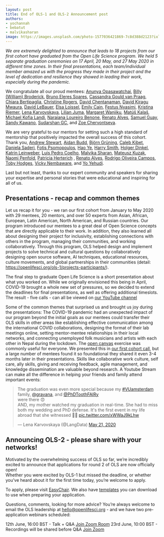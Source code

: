 ```yaml
---
layout: post
title: End of OLS-1 and OLS-2 Announcement post
authors: 
- yochannah
- bebatut
- malvikasharan
image: https://images.unsplash.com/photo-1577036421869-7c8d388d2123?ixlib=rb-1.2.1&ixid=eyJhcHBfaWQiOjEyMDd9&auto=format&fit=crop&w=1950&q=80
---
```


*We are extremely delighted to announce that leads to 18 projects from our first cohort have graduated from the Open Life Science program.
We held 5 separate graduation ceremonies on 17 April, 20 May, and 27 May 2020 in different time zones. In their final presentations, each team/individual member amazed us with the progress they made in their project and the level of dedication and resilience they showed in leading their work, especially during the pandemic.*

We congratulate all our proud mentees: [Anunya Opasawatchai](https://openlifesci.org/ols-1/projects-participants#anayan321), [Billy (William) Broderick](https://openlifesci.org/ols-1/projects-participants#billbrod), [Bruno Eleres Soares](https://openlifesci.org/ols-1/projects-participants#bruno-soares), [Cassandra Gould van Praag](https://openlifesci.org/ols-1/projects-participants#cassgvp), [Chiara Bertipaglia](https://openlifesci.org/ols-1/projects-participants#ChiaraBertipaglia), [Christine Rogers](https://openlifesci.org/ols-1/projects-participants#christinerogers), [David Chentanaman](https://openlifesci.org/ols-1/projects-participants#davidviryachen), [David Kiragu Mwaura](https://openlifesci.org/ols-1/projects-participants#Kiragu-Mwaura), [David LeBauer](https://openlifesci.org/ols-1/projects-participants#dlebauer), [Elsa Loissel](https://openlifesci.org/ols-1/projects-participants#elsasci), [Emily Cain](https://openlifesci.org/ols-1/projects-participants#MagicMilly), [Festus Nyasimi](https://openlifesci.org/ols-1/projects-participants#Fnyasimi), [Kristina Riemer](https://openlifesci.org/ols-1/projects-participants#KristinaRiemer), [Lena Karvovskaya](https://openlifesci.org/ols-1/projects-participants#LangData), [Lilian Juma](https://openlifesci.org/ols-1/projects-participants#Lilian9), [Margaret Wanjiku](https://openlifesci.org/ols-1/projects-participants#Megmugure), [Matúš Kalaš](https://openlifesci.org/ols-1/projects-participants#matuskalas), [Michael Kofia Landi](https://openlifesci.org/ols-1/projects-participants#LandiMi2), [Naraiana Loureiro Benone](https://openlifesci.org/ols-1/projects-participants#NaraLB), [Renato Alves](https://openlifesci.org/ols-1/projects-participants#unode), [Samuel Guay](https://openlifesci.org/ols-1/projects-participants#SamGuay), [Sandy Kawano](https://openlifesci.org/ols-1/projects-participants#MorphoFun), [Sudarshan GC](https://openlifesci.org/ols-1/projects-participants#sudarshangc), and [Zoe Chervontseva](https://openlifesci.org/ols-1/projects-participants#homo-sapiens34).

We are very grateful to our mentors for setting such a high standard of mentorship that positively impacted the overall success of this cohort. Thank you, [Andrew Stewart](https://openlifesci.org/ols-1#ajstewartlang), [Aidan Budd](https://openlifesci.org/ols-1#aidanbudd), [Björn Grüning](https://openlifesci.org/ols-1#bgruening), [Caleb Kibet](https://openlifesci.org/ols-1#kipkurui), [Daniela Saderi](https://openlifesci.org/ols-1#dasaderi), [Fotis Psomopoulos](https://openlifesci.org/ols-1#fpsom), [Hao Ye](https://openlifesci.org/ols-1#ha0ye), [Harry Smith](https://openlifesci.org/ols-1#Zebetus), [Holger Dinkel](https://openlifesci.org/ols-1#hdinkel), [Katrin Leinweber](https://openlifesci.org/ols-1#katrinleinweber), [Luis Pedro Coelho](https://openlifesci.org/ols-1#luispedro), [Malvika Sharan](https://openlifesci.org/ols-1#malvikasharan), [Mateusz Kuzak](https://openlifesci.org/ols-1#mkuzak), [Naomi Penfold](https://openlifesci.org/ols-1#npscience), [Patricia Herterich](https://openlifesci.org/ols-1#pherterich) , [Renato Alves](https://openlifesci.org/ols-1#unode), [Rodrigo Oliveira Campos](https://openlifesci.org/ols-1#rodrigocam), [Toby Hodges](https://openlifesci.org/ols-1#tobyhodges), [Vicky Nembaware](https://openlifesci.org/ols-1#VickyNembaware), and [Yo Yehudi](https://openlifesci.org/ols-1#yochannah).

Last but not least, thanks to our expert community and speakers for sharing your expertise and personal stories that were educational and inspiring for all of us.

## Presentations - recap and common themes

Let us recap it for you - we ran our first cohort from January to May 2020 with 29 mentees, 20 mentors, and over 50 experts from Asian, African, European, Latin American, North American, and Russian countries.
Our program introduced our mentees to a great deal of Open Science concepts that are directly applicable to their work. In addition, they also learned all about designing their project for inclusivity, establishing connections with others in the program, managing their communities, and working collaboratively. 
Through this program, OLS helped design and implement projects to solve technical and cultural questions by collaboratively designing open source software, AI techniques, educational resources, culture movements, and global partnerships in their communities (detail: https://openlifesci.org/ols-1/projects-participants/). 

The final step to graduate Open Life Science is a short presentation about what you worked on. While we originally envisioned this being in April, COVID-19 brought a whole new set of pressures, so we decided to extend the deadlines for final presentations, as well as offering additional timeslots. The result - five calls - can all be viewed on [our YouTube channel](https://www.youtube.com/playlist?list=PL1CvC6Ez54KB6U9GtjOjwESMurHgT41qM&advanced_settings=1&disable_polymer=1)
 
Some of the common themes that surprised us and brought us joy during the presentations: 
The COVID-19 pandemic had an unexpected impact of our program beyond the initial goals as our mentees could transfer their OLS skills in other areas like establishing effective communication among the international COVID collaborations, designing the format of their lab meetings online, setting mentor-mentee relationships in their local networks, and connecting unemployed folk musicians and artists with each other in Nepal during the lockdown.
The [open canvas](https://docs.google.com/presentation/d/1MeJo0TyuMg_waLk1J4q9y1aAqKNMuRBlnmxEChSz-cQ/edit#slide=id.p) exercise was commonly useful for everyone. We presented this in [our first cohort call](https://openlifesci.org/ols-1/week02/), but a large number of mentees found it so foundational they shared it even 3-4 months later in their presentations. 
Skills like collaborative work culture, self care, ally skills, giving and receiving feedback, agile management, and knowledge dissemination are valuable beyond research.
A Youtube Stream can make all the difference in helping your friends and family attend important events: 

<blockquote class="twitter-tweet"><p lang="en" dir="ltr">The graduation was even more special because my <a href="https://twitter.com/hashtag/VUamsterdam?src=hash&amp;ref_src=twsrc%5Etfw">#VUamsterdam</a> family, <a href="https://twitter.com/gravana?ref_src=twsrc%5Etfw">@gravana</a>, and <a href="https://twitter.com/PhDToothFAIRy?ref_src=twsrc%5Etfw">@PhDToothFAIRy</a><br>were there 😍<br>AND, my mother watched my graduation in real-time. She had to miss both my wedding and PhD defense. It&#39;s the first event in my life abroad that she witnessed 👩‍👧 <a href="https://t.co/xWWaJ9kLhw">pic.twitter.com/xWWaJ9kLhw</a></p>&mdash; Lena Karvovskaya (@LangData) <a href="https://twitter.com/LangData/status/1263468708330078209?ref_src=twsrc%5Etfw">May 21, 2020</a></blockquote> <script async src="https://platform.twitter.com/widgets.js" charset="utf-8"></script> 

## Announcing OLS-2 - please share with your networks! 

Motivated by the overwhelming success of OLS so far, we’re incredibly excited to announce that applications for round 2 of OLS are now officially open!  
Whether you were excited by OLS-1 but missed the deadline, or whether you’ve heard about it for the first time today, you’re welcome to apply. 

To apply, please visit [EasyChair](https://easychair.org/my/conference?conf=ols2). We also have [templates](https://github.com/open-life-science/application-forms) you can download to use when preparing your application. 

Questions, comments, looking for more advice? You’re always welcome to email the OLS leadership at hello@openlifesci.org - and we have two pre-application webinars scheduled: 

12th June, 16:00 BST - Talk + Q&A [Join Zoom Room](https://us02web.zoom.us/j/86443147731?pwd=cnl4aXNudHhCczFhN05iZW9ybGpodz09)
23rd June, 10:00 BST - Recordings will be shared before Q&A [Join Zoom](https://us02web.zoom.us/j/83834215603?pwd=QkErWWNoODBTSThZaWVkZGQzTFl5UT09)
